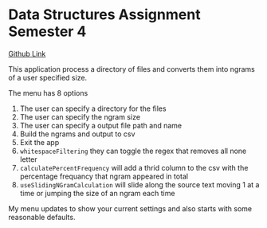 # Data Structures Assignment Semester 4

[Github Link](https://github.com/EthanConneely/Data-Structures-Assignment)

This application process a directory of files and converts them into ngrams of a user specified size.

The menu has 8 options
1. The user can specify a directory for the files
2. The user can specify the ngram size
3. The user can specify a output file path and name
4. Build the ngrams and output to csv
5. Exit the app
6. `whitespaceFiltering` they can toggle the regex that removes all none letter
7. `calculatePercentFrequency` will add a thrid column to the csv with the percentage frequancy that ngram appeared in total
8. `useSlidingNGramCalculation` will slide along the source text moving 1 at a time or jumping the size of an ngram each time

My menu updates to show your current settings and also starts with some reasonable defaults.
